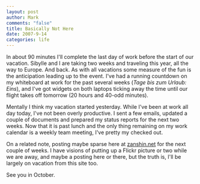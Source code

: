 ```yaml
--- 
layout: post
author: Mark
comments: "false"
title: Basically Not Here
date: 2007-9-14
categories: life
---
```

In about 90 minutes I'll complete the last day of work before the start of our vacation.  Sibylle and I are taking two weeks and traveling this year, all the way to Europe.  And back.  As with all vacations some measure of the fun is the anticipation leading up to the event.  I've had a running countdown on my whiteboard at work for the past several weeks (<i>Tage bis zum Urlaub: Eins</i>), and I've got widgets on both laptops ticking away the time until our flight takes off tomorrow (20 hours and 40-odd minutes).

Mentally I think my vacation started yesterday.  While I've been at work all day today, I've not been overly productive.  I sent a few emails, updated a couple of documents and prepared my status reports for the next two weeks.  Now that it is past lunch and the only thing remaining on my work calendar is a weekly team meeting, I've pretty my checked out.

On a related note, posting maybe sparse here at <a href="http://zanshin.net" title="zanshin.net">zanshin.net</a> for the next couple of weeks.  I have visions of putting up a Flickr picture or two while we are away, and maybe a posting here or there, but the truth is, I'll be largely on vacation from this site too.

See you in October.

